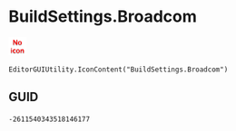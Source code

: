# BuildSettings.Broadcom
![](/img/BuildSettings.Broadcom.png)

``` CSharp
EditorGUIUtility.IconContent("BuildSettings.Broadcom")
```
## GUID
```
-2611540343518146177
```
